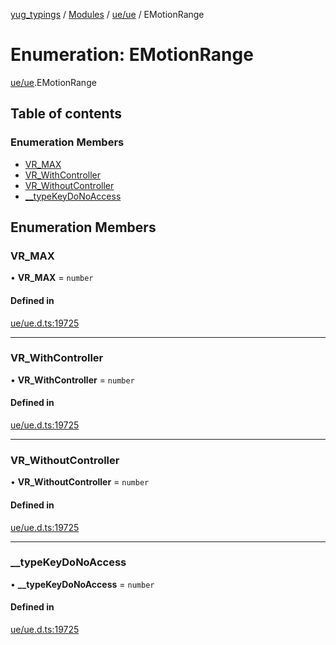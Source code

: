 [yug_typings](../README.md) / [Modules](../modules.md) / [ue/ue](../modules/ue_ue.md) / EMotionRange

# Enumeration: EMotionRange

[ue/ue](../modules/ue_ue.md).EMotionRange

## Table of contents

### Enumeration Members

- [VR\_MAX](ue_ue.EMotionRange.md#vr_max)
- [VR\_WithController](ue_ue.EMotionRange.md#vr_withcontroller)
- [VR\_WithoutController](ue_ue.EMotionRange.md#vr_withoutcontroller)
- [\_\_typeKeyDoNoAccess](ue_ue.EMotionRange.md#__typekeydonoaccess)

## Enumeration Members

### VR\_MAX

• **VR\_MAX** = `number`

#### Defined in

[ue/ue.d.ts:19725](https://github.com/YugMetaverse/yug_typings/blob/b7d9b19/ue/ue.d.ts#L19725)

___

### VR\_WithController

• **VR\_WithController** = `number`

#### Defined in

[ue/ue.d.ts:19725](https://github.com/YugMetaverse/yug_typings/blob/b7d9b19/ue/ue.d.ts#L19725)

___

### VR\_WithoutController

• **VR\_WithoutController** = `number`

#### Defined in

[ue/ue.d.ts:19725](https://github.com/YugMetaverse/yug_typings/blob/b7d9b19/ue/ue.d.ts#L19725)

___

### \_\_typeKeyDoNoAccess

• **\_\_typeKeyDoNoAccess** = `number`

#### Defined in

[ue/ue.d.ts:19725](https://github.com/YugMetaverse/yug_typings/blob/b7d9b19/ue/ue.d.ts#L19725)
